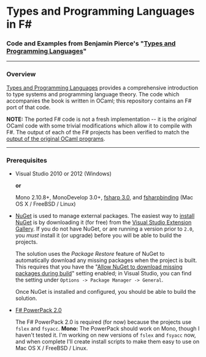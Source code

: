 Types and Programming Languages in F#
===
### Code and Examples from Benjamin Pierce's "[Types and Programming Languages](http://www.cis.upenn.edu/~bcpierce/tapl/)"

---

### Overview ###
[Types and Programming Languages](http://www.cis.upenn.edu/~bcpierce/tapl/) provides a comprehensive introduction to type systems and programming language theory. The code which accompanies the book is written in OCaml; this repository contains an F# port of that code.

**NOTE:** The ported F# code is not a fresh implementation -- it is the *original* OCaml code with some trivial modifications which allow it to compile with F#. The output of each of the F# projects has been verified to match the [output of the original OCaml programs](blob/master/expected-output.md).

---
### Prerequisites ###

  - Visual Studio 2010 or 2012 (Windows)
    
    **or**

    Mono 2.10.8+, MonoDevelop 3.0+, [fsharp 3.0](https://github.com/fsharp/fsharp), and [fsharpbinding](https://github.com/fsharp/fsharpbinding) (Mac OS X / FreeBSD / Linux)
  
  - [NuGet](http://nuget.org) is used to manage external packages. The easiest way to [install NuGet](http://visualstudiogallery.msdn.microsoft.com/27077b70-9dad-4c64-adcf-c7cf6bc9970c) is by downloading it (for free) from the [Visual Studio Extension Gallery](http://visualstudiogallery.msdn.microsoft.com/27077b70-9dad-4c64-adcf-c7cf6bc9970c). If you do not have NuGet, or are running a version prior to `2.0`, you *must* install it (or upgrade) before you will be able to build the projects.

    The solution uses the *Package Restore* feature of NuGet to automatically download any missing packages when the project is built. This requires that you have the "[Allow NuGet to download missing packages during build](http://docs.nuget.org/docs/workflows/using-nuget-without-committing-packages)" setting enabled; in Visual Studio, you can find the setting under `Options -> Package Manager -> General`.

    Once NuGet is installed and configured, you should be able to build the solution.

  - [F# PowerPack 2.0](https://fsharppowerpack.codeplex.com/releases/view/45593)

    The F# PowerPack 2.0 is required (for now) because the projects use ``fslex`` and ``fsyacc``. **Mono:** The PowerPack should work on Mono, though I haven't tested it. I'm working on new versions of ``fslex`` and ``fsyacc`` now, and when complete I'll create install scripts to make them easy to use on Mac OS X / FreeBSD / Linux.

